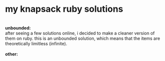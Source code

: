 my knapsack ruby solutions
==
<br/><b>unbounded:</b><br/>
after seeing a few solutions online, i decided to make a cleaner version of them on ruby. this is an unbounded solution, which means that the items are theoretically limitless (infinite). <br/>
<br/><b>other:</b><br/>